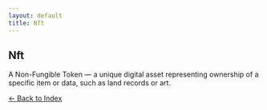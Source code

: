 ```yaml
---
layout: default
title: Nft
---
```

## Nft

A Non-Fungible Token — a unique digital asset representing ownership of a specific item or data, such as land records or art.

[← Back to Index](/)
